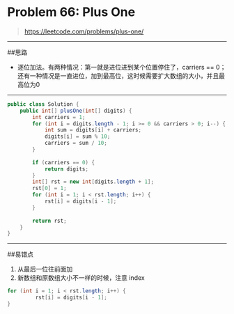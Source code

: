 # Problem 66: Plus One


> https://leetcode.com/problems/plus-one/

--------------
##思路
* 逐位加法。有两种情况：第一就是进位进到某个位置停住了，carriers == 0；还有一种情况是一直进位，加到最高位，这时候需要扩大数组的大小，并且最高位为0

-------------
```java
public class Solution {
    public int[] plusOne(int[] digits) {
        int carriers = 1;
        for (int i = digits.length - 1; i >= 0 && carriers > 0; i--) {
            int sum = digits[i] + carriers; 
            digits[i] = sum % 10;
            carriers = sum / 10;
        }
        
        if (carriers == 0) {
            return digits;
        }
        int[] rst = new int[digits.length + 1];
        rst[0] = 1;
        for (int i = 1; i < rst.length; i++) {
            rst[i] = digits[i - 1];
        }
        
        return rst;
    }
}
```

-------
##易错点
1. 从最后一位往前面加
2. 新数组和原数组大小不一样的时候，注意 index
```java
for (int i = 1; i < rst.length; i++) {
         rst[i] = digits[i - 1];
}
```


































